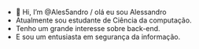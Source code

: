 - 👋 Hi, I’m @Ales5andro / olá eu sou Alessandro
- Atualmente sou estudante de Ciência da computação. 
- Tenho um grande interesse sobre back-end. 
- E sou um entusiasta em segurança da informação.
